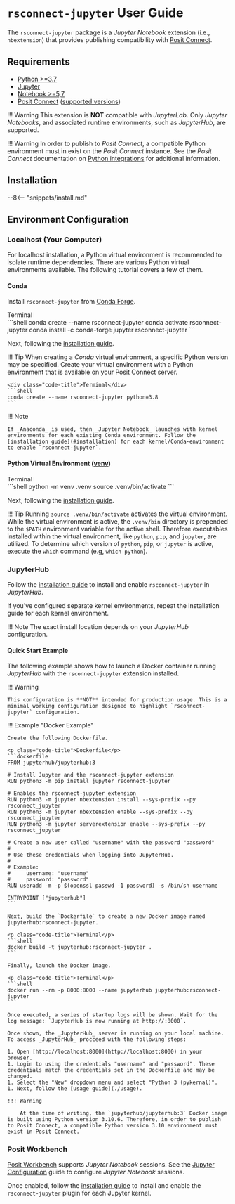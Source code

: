 # `rsconnect-jupyter` User Guide

The `rsconnect-jupyter` package is a _Jupyter Notebook_ extension (i.e., `nbextension`) that provides publishing compatibility with [Posit Connect](https://docs.posit.co/connect).

## Requirements

- [Python >=3.7](https://www.python.org/downloads/)
- [Jupyter](https://pypi.org/project/jupyter)
- [Notebook >=5,7](https://pypi.org/project/notebook/)
- [Posit Connect](https://www.posit.co/download/posit-connect/) ([supported versions](https://posit.co/support/#supported-connect-versions))

!!! Warning
    This extension is **NOT** compatible with _JupyterLab_. Only _Jupyter Notebooks_, and associated runtime environments, such as _JupyterHub_, are supported.

!!! Warning
    In order to publish to _Posit Connect_, a compatible Python environment must in exist on the _Posit Connect_ instance. See the _Posit Connect_ documentation on [Python integrations](https://docs.posit.co/connect/admin/python/) for additional information.

## Installation

--8<-- "snippets/install.md"

## Environment Configuration

### Localhost (Your Computer)

For localhost installation, a Python virtual environment is recommended to isolate runtime dependencies. There are various Python virtual environments available. The following tutorial covers a few of them.

#### Conda

Install `rsconnect-jupyter` from [Conda Forge](https://conda-forge.org).

<div class="code-title">Terminal</div>
```shell
conda create --name rsconnect-jupyter
conda activate rsconnect-jupyter
conda install -c conda-forge jupyter rsconnect-jupyter
```

Next, following the [installation guide](#installation).

!!! Tip
    When creating a _Conda_ virtual environment, a specific Python version may be specified. Create your virtual environment with a Python environment that is available on your Posit Connect server.

    <div class="code-title">Terminal</div>
    ```shell
    conda create --name rsconnect-jupyter python=3.8
    ```

!!! Note

    If _Anaconda_ is used, then _Jupyter Notebook_ launches with kernel environments for each existing Conda environment. Follow the [installation guide](#installation) for each kernel/Conda-environment to enable `rsconnect-jupyter`.

#### Python Virtual Environment ([venv](https://docs.python.org/3/library/venv.html))

<div class="code-title">Terminal</div>
```shell
python -m venv .venv
source .venv/bin/activate
```

Next, following the [installation guide](#installation).

!!! Tip
    Running `source .venv/bin/activate` activates the virtual environment. While the virtual environment is active, the `.venv/bin` directory is prepended to the `$PATH` environment variable for the active shell. Therefore executables installed within the virtual environment, like `python`, `pip`, and `jupyter`, are utilized. To determine which version of `python`, `pip`, or `jupyter` is active, execute the `which` command (e.g, `which python`).

### JupyterHub

Follow the [installation guide](#installation) to install and enable `rsconnect-jupyter` in _JupyterHub_.

If you've configured separate kernel environments, repeat the installation guide for each kernel environment.

!!! Note
    The exact install location depends on your _JupyterHub_ configuration.

#### Quick Start Example

The following example shows how to launch a Docker container running _JupyterHub_ with the `rsconnect-jupyter` extension installed.

!!! Warning

    This configuration is **NOT** intended for production usage. This is a minimal working configuration designed to highlight `rsconnect-jupyter` configuration.

!!! Example "Docker Example"

    Create the following Dockerfile.

    <p class="code-title">Dockerfile</p>
    ```dockerfile
    FROM jupyterhub/jupyterhub:3

    # Install Jupyter and the rsconnect-jupyter extension
    RUN python3 -m pip install jupyter rsconnect-jupyter

    # Enables the rsconnect-jupyter extension
    RUN python3 -m jupyter nbextension install --sys-prefix --py rsconnect_jupyter
    RUN python3 -m jupyter nbextension enable --sys-prefix --py rsconnect_jupyter
    RUN python3 -m jupyter serverextension enable --sys-prefix --py rsconnect_jupyter

    # Create a new user called "username" with the password "password"
    #
    # Use these credentials when logging into JupyterHub.
    #
    # Example:
    #     username: "username"
    #     password: "password"
    RUN useradd -m -p $(openssl passwd -1 password) -s /bin/sh username

    ENTRYPOINT ["jupyterhub"]
    ```

    Next, build the `Dockerfile` to create a new Docker image named jupyterhub:rsconnect-jupyter.

    <p class="code-title">Terminal</p>
    ```shell
    docker build -t jupyterhub:rsconnect-jupyter .
    ```

    Finally, launch the Docker image.

    <p class="code-title">Terminal</p>
    ```shell
    docker run --rm -p 8000:8000 --name jupyterhub jupyterhub:rsconnect-jupyter
    ```

    Once executed, a series of startup logs will be shown. Wait for the log message: `JupyterHub is now running at http://:8000`.

    Once shown, the _JupyterHub_ server is running on your local machine. To access _JupyterHub_ procceed with the following steps:

    1. Open [http://localhost:8000](http://localhost:8000) in your browser.
    1. Login to using the credentials "username" and "password". These credentials match the credentials set in the Dockerfile and may be changed.
    1. Select the "New" dropdown menu and select "Python 3 (pykernal)".
    1. Next, follow the [usage guide](./usage).

    !!! Warning

        At the time of writing, the `jupyterhub/jupyterhub:3` Docker image is built using Python version 3.10.6. Therefore, in order to publish to Posit Connect, a compatible Python version 3.10 environment must exist in Posit Connect.

### Posit Workbench

[Posit Workbench](https://docs.posit.co/ide/server-pro/) supports _Jupyter Notebook_ sessions. See the [Jupyter Configuration](https://docs.posit.co/ide/server-pro/jupyter-sessions/configuration.html) guide to configure _Jupyter Notebook_ sessions.

Once enabled, follow the [installation guide](#installation) to install and enable the `rsconnect-jupyter` plugin for each Jupyter kernel.
